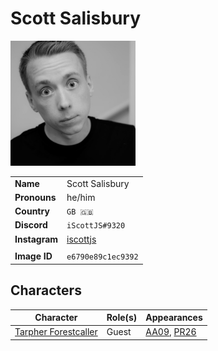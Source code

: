 # Scott Salisbury

<img src="https://raw.githubusercontent.com/jesskelsall/astarus-images/main/players/e6790e89c1ec9392.png" height="200" />

|||
| --- | --- |
| **Name** | Scott Salisbury | player.3
| **Pronouns** | he/him |
| **Country** | `GB 🇬🇧` |
| **Discord** | `iScottJS#9320` |
| **Instagram** | [iscottjs](https://www.instagram.com/iscottjs/) |
||
| **Image ID** | `e6790e89c1ec9392` |

## Characters

| Character | Role(s) | Appearances |
| --- | --- | --- |
| [Tarpher Forestcaller](../characters/tarpher-forestcaller.md) | Guest | [AA09](../sessions/AA09.md), [PR26](../sessions/PR26.md) |
